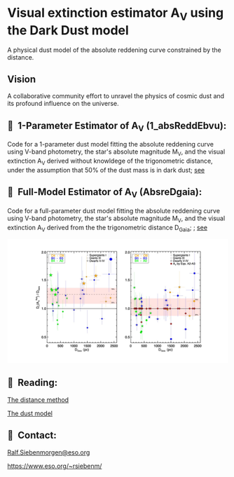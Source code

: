 # Visual extinction estimator A<sub>V</sub> using the Dark Dust model 

A physical dust model of the absolute reddening curve constrained by the
distance.

## Vision

A collaborative community effort to unravel the physics of cosmic dust
and its profound influence on the universe.


##  📌  1-Parameter Estimator of A<sub>V</sub> (1_absReddEbvu):

Code for a 1-parameter dust model fitting the absolute reddening curve
using V-band photometry, the star's absolute magnitude M<sub>V</sub>,
and the visual extinction A<sub>V</sub> derived without knowldege of
the trigonometric distance, under the assumption that 50% of the dust
mass is in dark dust; [see](https://github.com/rsiebenm/dark_dust/tree/main/1_absReddEbvu)

## 📌  Full-Model Estimator of A<sub>V</sub> (AbsreDgaia):

Code for a full-parameter dust model fitting the absolute reddening
curve using V-band photometry, the star's absolute magnitude
M<sub>V</sub>, and the visual extinction A<sub>V</sub> derived from
the the trigonometric distance D<sub>Gaia</sub>; ; [see](https://github.com/rsiebenm/dark_dust/tree/main/AbseedDgaia)


![Distance unification before left) after (right)](./DarkDustDistance.jpg?raw=true "Dark Dust")

## 📌  Reading:

[The distance method](https://doi.org/10.48550/arXiv.2311.03310)

[The dust model](https://doi.org/10.1051/0004-6361/202243860) 


## 📌  Contact: 

Ralf.Siebenmorgen@eso.org

https://www.eso.org/~rsiebenm/

